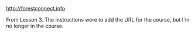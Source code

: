 http://forestconnect.info

From Lesson 3.  The instructions were to add the URL for the course, but I'm no longer in the course.
